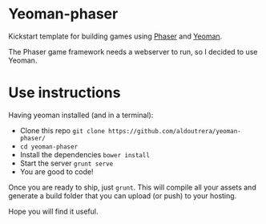 Yeoman-phaser
=============

Kickstart template for building games using [Phaser](http://phaser.io) and [Yeoman](http://yeoman.io).

The Phaser game framework needs a webserver to run, so I decided to use Yeoman.


Use instructions
================

Having yeoman installed (and in a terminal):

- Clone this repo `git clone https://github.com/aldoutrera/yeoman-phaser/`
- `cd yeoman-phaser`
- Install the dependencies `bower install`
- Start the server `grunt serve`
- You are good to code!

Once you are ready to ship, just `grunt`. This will compile all your assets and generate a build folder that you can upload (or push) to your hosting.

Hope you will find it useful.
